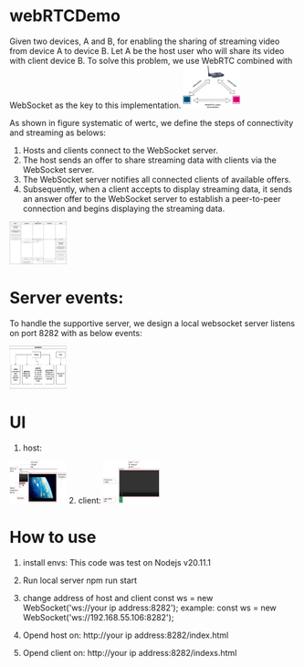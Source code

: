# webRTCDemo
Given two devices, A and B, for enabling the sharing of streaming video from device A to device B. Let A be the host user who will share its video with client device B.
To solve this problem, we use WebRTC combined with WebSocket as the key to this implementation.
<img src="flowchart/WebRTC_system_design.png" alt="systematic of WebRTC" width="100" height="75">

As shown in figure systematic of wertc, we define the steps of connectivity and streaming as belows:
1. Hosts and clients connect to the WebSocket server.
2. The host sends an offer to share streaming data with clients via the WebSocket server.
3. The WebSocket server notifies all connected clients of available offers.
4. Subsequently, when a client accepts to display streaming data, it sends an answer offer to the WebSocket server to establish a peer-to-peer connection and begins displaying the streaming data.

<img src="flowchart/WebRTCsequency.png" alt="Sequence" width="100" height="75">


# Server events:
To handle the supportive server, we design a local websocket server listens on port 8282 with as below events:

<img src="flowchart/serverUseCases.png" alt="Server events" width="100" height="75">

# UI
1. host:
<img src="flowchart/host_ui.png" alt="Host UI" width="100" height="75">
2. client:
<img src="flowchart/client_ui.png" alt="Client UI" width="100" height="75">

# How to use
1. install envs:
This code was test on Nodejs v20.11.1

2. Run local server
npm run start

3. change address of host and client
const ws = new WebSocket('ws://your ip address:8282');
example: const ws = new WebSocket('ws://192.168.55.106:8282');

4. Opend host on: http://your ip address:8282/index.html

5. Opend client on: http://your ip address:8282/indexs.html





